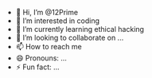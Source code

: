 - 👋 Hi, I’m @12Prime
- 👀 I’m interested in coding
- 🌱 I’m currently learning ethical hacking
- 💞️ I’m looking to collaborate on ...
- 📫 How to reach me 
- 😄 Pronouns: ...
- ⚡ Fun fact: ...

<!---
12Prime/12Prime is a ✨ special ✨ repository because its `README.md` (this file) appears on your GitHub profile.
You can click the Preview link to take a look at your changes.
--->
